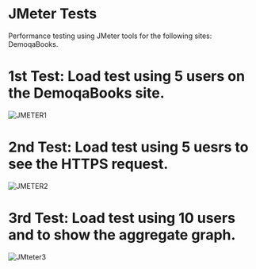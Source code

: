 # JMeter Tests
Performance testing using JMeter tools for the following sites: DemoqaBooks.

# 1st Test: Load test using 5 users on the DemoqaBooks site.
![JMETER1](https://github.com/Liviu98/JMeterTesting/assets/129300621/cdb2c0db-095b-43f3-9f9d-271d733ef719)
# 2nd Test: Load test using 5 uesrs to see the HTTPS request.
![JMETER2](https://github.com/Liviu98/JMeterTesting/assets/129300621/14fbe49f-6d51-4cff-bcdd-940c8cf1324e)
# 3rd Test: Load test using 10 users and to show the aggregate graph.
![JMteter3](https://github.com/Liviu98/JMeterTesting/assets/129300621/7a1883b5-d900-43bd-bc2a-421ec5ecce77)

